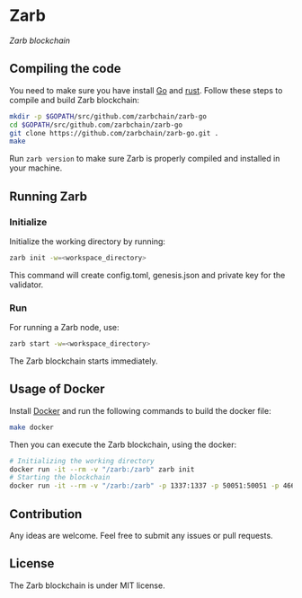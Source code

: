 # Zarb

*Zarb blockchain*

## Compiling the code

You need to make sure you have install [Go](https://golang.org/) and [rust](https://www.rust-lang.org). 
Follow these steps to compile and build Zarb blockchain:

```bash
mkdir -p $GOPATH/src/github.com/zarbchain/zarb-go
cd $GOPATH/src/github.com/zarbchain/zarb-go
git clone https://github.com/zarbchain/zarb-go.git .
make
```

Run `zarb version` to make sure Zarb is properly compiled and installed in your machine.

## Running Zarb

### Initialize

Initialize the working directory by running:

 ```bash
 zarb init -w=<workspace_directory>
 ```

 This command will create config.toml, genesis.json and private key for the validator.

### Run

For running a Zarb node, use:

```bash
zarb start -w=<workspace_directory>
```

The Zarb blockchain starts immediately.

## Usage of Docker

Install [Docker](https://www.docker.com/) and run the following commands to build the docker file:

```bash
make docker
```

Then you can execute the Zarb blockchain, using the docker:

```bash
# Initializing the working directory
docker run -it --rm -v "/zarb:/zarb" zarb init
# Starting the blockchain
docker run -it --rm -v "/zarb:/zarb" -p 1337:1337 -p 50051:50051 -p 46656:46656 zarb start
```

## Contribution

 Any ideas are welcome. Feel free to submit any issues or pull requests. 

## License

The Zarb blockchain is under MIT license.